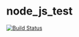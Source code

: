 # node_js_test
[![Build Status](https://travis-ci.org/greengerong/qing.png?branch=master)](https://travis-ci.org/greengerong/qing)

